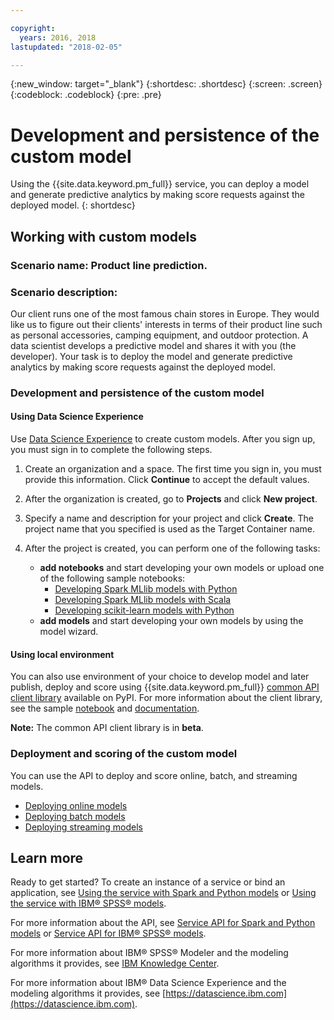 ```yaml
---

copyright:
  years: 2016, 2018
lastupdated: "2018-02-05"

---
```

{:new_window: target="_blank"}
{:shortdesc: .shortdesc}
{:screen: .screen}
{:codeblock: .codeblock}
{:pre: .pre}

# Development and persistence of the custom model

Using the {{site.data.keyword.pm_full}} service, you can deploy a model and
generate predictive analytics by making score requests against
the deployed model.
{: shortdesc}

## Working with custom models

### Scenario name: Product line prediction.

### Scenario description:

Our client runs one of the most
famous chain stores in Europe. They would like us to figure out
their clients' interests in terms of their product line such as
personal accessories, camping equipment, and outdoor protection.
A data scientist develops a predictive model and shares it with
you (the developer). Your task is to deploy the model and
generate predictive analytics by making score requests against
the deployed model.

### Development and persistence of the custom model

#### Using Data Science Experience

Use [Data Science Experience](https://console.bluemix.net/catalog/services/data-science-experience) to create custom models. After you sign up, you must sign in to complete the following steps.

1. Create an organization and a space. The first time you sign in, you must provide this information. Click **Continue** to accept the default values.
2. After the organization is created, go to **Projects** and click
   **New project**.
3. Specify a name and description for your project and click
   **Create**. The project name that you specified is used as
   the Target Container name.
4. After the project is created, you can perform one of the following tasks:
   
   *  **add notebooks** and start developing your own models or upload one of the following sample notebooks:
        *  [Developing Spark MLlib models with Python](https://apsportal.ibm.com/analytics/notebooks/89492fd6-a641-4819-9176-3d9381561df9/view?access_token=d80bef1a172d1d83d3721b101886337158457281774186f181a2e6a5b57f5ec7)
        *  [Developing Spark MLlib models with Scala](https://apsportal.ibm.com/analytics/notebooks/c8652d2c-bfc9-4354-8168-f1c9f7f8dfc2/view?access_token=02a83fea8450a452c8de76af98dae078459d0f56810ddef4f4c62d5bc4fc72cf)
        *  [Developing scikit-learn models with Python](https://apsportal.ibm.com/analytics/notebooks/5215a61a-16d7-4fa2-b060-e3e243ceebe3/view?access_token=70f48c95c5571a614ce97484d3f168b1d9b6aeebce015187d3d77ce6038f025e)
   * **add models** and start developing your own models by using the model wizard.


#### Using local environment

You can also use environment of your choice to develop model and later publish, deploy and score using {{site.data.keyword.pm_full}} [common API client library]() available on PyPI.
For more information about the client library, see the sample [notebook](https://dataplatform.ibm.com/analytics/notebooks/1fed143e-1877-42bd-b927-7d366e73745b/view?access_token=4b39718f9e1f1de55e6e67e8dcbb5f0cac848f390d73478d0dea9c1a8af24550&cm_mc_uid=30670837705115063231884&cm_mc_sid_50200000=1509364125) and [documentation](pm_service_client_library.html).

**Note:** The common API client library is in **beta**.

### Deployment and scoring of the custom model

You can use the API to deploy and score online, batch, and streaming models.

*  [Deploying online models](pm_service_api_spark_online.html)
*  [Deploying batch models](pm_service_api_spark_batch.html)
*  [Deploying streaming models](pm_service_api_spark_streaming.html)

## Learn more

Ready to get started? To create an instance of a service or bind
an application, see [Using the service with Spark and Python models](using_pm_service_dsx.html) or
[Using the service with IBM® SPSS® models](using_pm_service.html).

For more information about the API, see [Service API for Spark and Python models](pm_service_api_spark.html) or [Service
API for IBM® SPSS® models](pm_service_api_spss.html).

For more information about IBM® SPSS® Modeler and the modeling algorithms it
provides, see [IBM Knowledge Center](https://www.ibm.com/support/knowledgecenter/SS3RA7).

For more information about IBM® Data Science Experience and the modeling
algorithms it provides, see [https://datascience.ibm.com](https://datascience.ibm.com).

